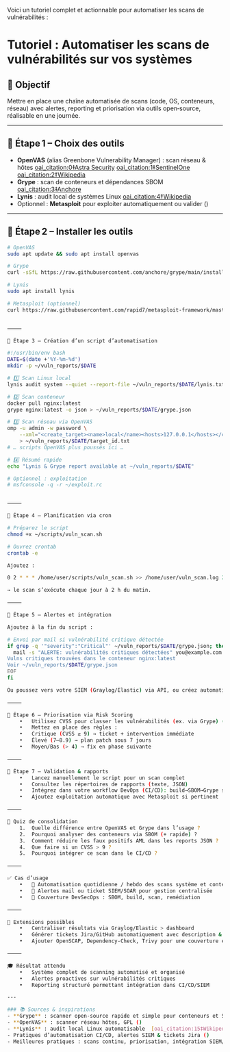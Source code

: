Voici un tutoriel complet et actionnable pour automatiser les scans de vulnérabilités :

# Tutoriel : Automatiser les scans de vulnérabilités sur vos systèmes

## 🎯 Objectif  
Mettre en place une chaîne automatisée de scans (code, OS, conteneurs, réseau) avec alertes, reporting et priorisation via outils open‑source, réalisable en une journée.

---

## 🧩 Étape 1 – Choix des outils  
- **OpenVAS** (alias Greenbone Vulnerability Manager) : scan réseau & hôtes  [oai_citation:0‡Astra Security](https://www.getastra.com/blog/security-audit/automated-vulnerability-scanning/?utm_source=chatgpt.com) [oai_citation:1‡SentinelOne](https://www.sentinelone.com/cybersecurity-101/cybersecurity/open-source-vulnerability-management/?utm_source=chatgpt.com) [oai_citation:2‡Wikipedia](https://en.wikipedia.org/wiki/OpenVAS?utm_source=chatgpt.com)  
- **Grype** : scan de conteneurs et dépendances SBOM  [oai_citation:3‡Anchore](https://anchore.com/software-supply-chain-security/open-source-container-vulnerability-scanning-tools/?utm_source=chatgpt.com)  
- **Lynis** : audit local de systèmes Linux  [oai_citation:4‡Wikipedia](https://en.wikipedia.org/wiki/Lynis?utm_source=chatgpt.com)  
- Optionnel : **Metasploit** pour exploiter automatiquement ou valider ()

---

## 🧩 Étape 2 – Installer les outils

```bash
# OpenVAS
sudo apt update && sudo apt install openvas

# Grype
curl -sSfL https://raw.githubusercontent.com/anchore/grype/main/install.sh | sh

# Lynis
sudo apt install lynis

# Metasploit (optionnel)
curl https://raw.githubusercontent.com/rapid7/metasploit-framework/master/msfupdate | sudo bash


⸻

🧩 Étape 3 – Création d’un script d’automatisation

#!/usr/bin/env bash
DATE=$(date +'%Y-%m-%d')
mkdir -p ~/vuln_reports/$DATE

# 1️⃣ Scan Linux local
lynis audit system --quiet --report-file ~/vuln_reports/$DATE/lynis.txt

# 2️⃣ Scan conteneur
docker pull nginx:latest
grype nginx:latest -o json > ~/vuln_reports/$DATE/grype.json

# 3️⃣ Scan réseau via OpenVAS
omp -u admin -w password \
    --xml="<create_target><name>local</name><hosts>127.0.0.1</hosts></create_target>" \
    > ~/vuln_reports/$DATE/target_id.txt
# … scripts OpenVAS plus poussés ici …

# 4️⃣ Résumé rapide
echo "Lynis & Grype report available at ~/vuln_reports/$DATE"

# Optionnel : exploitation
# msfconsole -q -r ~/exploit.rc


⸻

🧩 Étape 4 – Planification via cron

# Préparez le script
chmod +x ~/scripts/vuln_scan.sh

# Ouvrez crontab
crontab -e

Ajoutez :

0 2 * * * /home/user/scripts/vuln_scan.sh >> /home/user/vuln_scan.log 2>&1

→ le scan s’exécute chaque jour à 2 h du matin.

⸻

🧩 Étape 5 – Alertes et intégration

Ajoutez à la fin du script :

# Envoi par mail si vulnérabilité critique détectée
if grep -q '"severity":"Critical"' ~/vuln_reports/$DATE/grype.json; then
  mail -s "ALERTE: vulnérabilités critiques détectées" you@example.com <<EOF
Vulns critiques trouvées dans le conteneur nginx:latest
Voir ~/vuln_reports/$DATE/grype.json
EOF
fi

Ou poussez vers votre SIEM (Graylog/Elastic) via API, ou créez automatiquement un ticket Jira via leur API  ￼ ￼ ￼ ￼ ￼ ￼.

⸻

🧠 Étape 6 – Priorisation via Risk Scoring
	•	Utilisez CVSS pour classer les vulnérabilités (ex. via Grype) ()
	•	Mettez en place des règles :
	•	Critique (CVSS ≥ 9) → ticket + intervention immédiate
	•	Élevé (7–8.9) → plan patch sous 7 jours
	•	Moyen/Bas (> 4) → fix en phase suivante

⸻

🧩 Étape 7 – Validation & rapports
	•	Lancez manuellement le script pour un scan complet
	•	Consultez les répertoires de rapports (texte, JSON)
	•	Intégrez dans votre workflow DevOps (CI/CD): build→SBOM→Grype scan
	•	Ajoutez exploitation automatique avec Metasploit si pertinent

⸻

🧪 Quiz de consolidation
	1.	Quelle différence entre OpenVAS et Grype dans l’usage ?
	2.	Pourquoi analyser des conteneurs via SBOM (+ rapide) ?
	3.	Comment réduire les faux positifs AML dans les reports JSON ?
	4.	Que faire si un CVSS > 9 ?
	5.	Pourquoi intégrer ce scan dans le CI/CD ?

⸻

✅ Cas d’usage
	•	🔄 Automatisation quotidienne / hebdo des scans système et conteneurs
	•	📧 Alertes mail ou ticket SIEM/SOAR pour gestion centralisée
	•	🔐 Couverture DevSecOps : SBOM, build, scan, remédiation

⸻

🔧 Extensions possibles
	•	Centraliser résultats via Graylog/Elastic > dashboard
	•	Générer tickets Jira/GitHub automatiquement avec description & sévérité
	•	Ajouter OpenSCAP, Dependency‑Check, Trivy pour une couverture encore plus large

⸻

🎓 Résultat attendu
	•	Système complet de scanning automatisé et organisé
	•	Alertes proactives sur vulnérabilités critiques
	•	Reporting structuré permettant intégration dans CI/CD/SIEM

---

### 📚 Sources & inspirations  
- **Grype** : scanner open‑source rapide et simple pour conteneurs et SBOM  [oai_citation:11‡Xygeni | Software Supply Chain Security](https://xygeni.io/blog/open-source-software-vulnerability-scanner-guide/?utm_source=chatgpt.com) [oai_citation:12‡Anchore](https://anchore.com/software-supply-chain-security/open-source-container-vulnerability-scanning-tools/?utm_source=chatgpt.com) [oai_citation:13‡AI Security Automation](https://swimlane.com/blog/vulnerability-management-tools/?utm_source=chatgpt.com) [oai_citation:14‡SentinelOne](https://www.sentinelone.com/cybersecurity-101/cybersecurity/open-source-vulnerability-management/?utm_source=chatgpt.com)  
- **OpenVAS** : scanner réseau hôtes, GPL ()  
- **Lynis** : audit local Linux automatisable  [oai_citation:15‡Wikipedia](https://en.wikipedia.org/wiki/Lynis?utm_source=chatgpt.com)  
- Pratiques d’automatisation CI/CD, alertes SIEM & tickets Jira ()  
- Meilleures pratiques : scans continu, priorisation, intégration SIEM/SOAR  [oai_citation:16‡AI Security Automation](https://swimlane.com/blog/vulnerability-management-tools/?utm_source=chatgpt.com)
